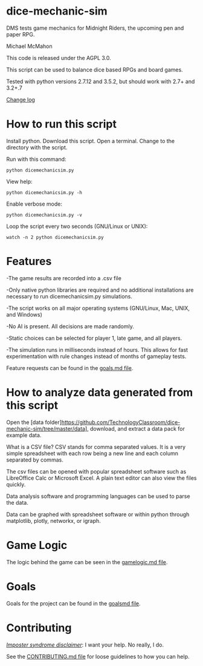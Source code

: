 # dice-mechanic-sim
DMS tests game mechanics for Midnight Riders, the upcoming pen and paper RPG.

Michael McMahon

This code is released under the AGPL 3.0.

This script can be used to balance dice based RPGs and board games.

Tested with python versions 2.7.12 and 3.5.2, but should work with 2.7+ and 3.2+.7

<a href="https://github.com/TechnologyClassroom/dice-mechanic-sim/blob/master/docs/changelog.txt">Change log</a>

# How to run this script

Install python.  Download this script.  Open a terminal.  Change to the directory with the script.

Run with this command:

```python dicemechanicsim.py```

View help:

```python dicemechanicsim.py -h```

Enable verbose mode:

```python dicemechanicsim.py -v```

Loop the script every two seconds (GNU/Linux or UNIX):

```watch -n 2 python dicemechanicsim.py```

# Features

-The game results are recorded into a .csv file

-Only native python libraries are required and no additional installations are necessary to run dicemechanicsim.py simulations.

-The script works on all major operating systems (GNU/Linux, Mac, UNIX, and Windows)

-No AI is present.  All decisions are made randomly.

-Static choices can be selected for player 1, late game, and all players.

-The simulation runs in milliseconds instead of hours.  This allows for fast experimentation with rule changes instead of months of gameplay tests.

Feature requests can be found in the <a href="https://github.com/TechnologyClassroom/dice-mechanic-sim/blob/master/docs/goals.md">goals.md file</a>.

# How to analyze data generated from this script

Open the [data folder]https://github.com/TechnologyClassroom/dice-mechanic-sim/tree/master/data], download, and extract a data pack for example data.

What is a CSV file?  CSV stands for comma separated values.  It is a very simple spreadsheet with each row being a new line and each column separated by commas.

The csv files can be opened with popular spreadsheet software such as LibreOffice Calc or Microsoft Excel.  A plain text editor can also view the files quickly.

Data analysis software and programming languages can be used to parse the data.

Data can be graphed with spreadsheet software or within python through matplotlib, plotly, networkx, or igraph.

# Game Logic

The logic behind the game can be seen in the [gamelogic.md file](https://github.com/TechnologyClassroom/dice-mechanic-sim/blob/master/docs/gamelogic.md).

# Goals

Goals for the project can be found in the [goalsmd file](https://github.com/TechnologyClassroom/dice-mechanic-sim/blob/master/docs/goals.md).

# Contributing

[*Imposter syndrome disclaimer*](https://github.com/adriennefriend/imposter-syndrome-disclaimer): I want your help.  No really, I do.

See the [CONTRIBUTING.md file](https://github.com/TechnologyClassroom/dice-mechanic-sim/blob/master/CONTRIBUTING.md) for loose guidelines to how you can help.
